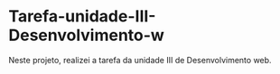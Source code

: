 # Tarefa-unidade-III-Desenvolvimento-w
Neste projeto, realizei a tarefa da unidade III de Desenvolvimento web.         
   